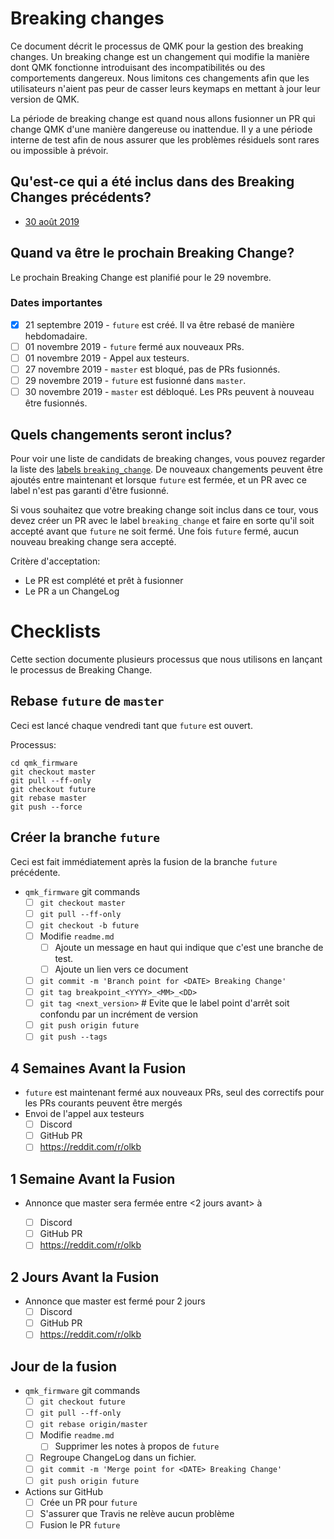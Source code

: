 # Breaking changes

Ce document décrit le processus de QMK pour la gestion des breaking changes. Un breaking change est un changement qui modifie la manière dont QMK fonctionne introduisant des incompatibilités ou des comportements dangereux. Nous limitons ces changements afin que les utilisateurs n'aient pas peur de casser leurs keymaps en mettant à jour leur version de QMK.

La période de breaking change est quand nous allons fusionner un PR qui change QMK d'une manière dangereuse ou inattendue. Il y a une période interne de test afin de nous assurer que les problèmes résiduels sont rares ou impossible à prévoir.

## Qu'est-ce qui a été inclus dans des Breaking Changes précédents?

* [30 août 2019](ChangeLog/20190830.md)

## Quand va être le prochain Breaking Change?

Le prochain Breaking Change est planifié pour le 29 novembre.

### Dates importantes

* [x] 21 septembre 2019 - `future` est créé. Il va être rebasé de manière hebdomadaire.
* [ ] 01 novembre 2019 - `future` fermé aux nouveaux PRs.
* [ ] 01 novembre 2019 - Appel aux testeurs.
* [ ] 27 novembre 2019 - `master` est bloqué, pas de PRs fusionnés.
* [ ] 29 novembre 2019 - `future` est fusionné dans `master`.
* [ ] 30 novembre 2019 - `master` est débloqué. Les PRs peuvent à nouveau être fusionnés.

## Quels changements seront inclus?

Pour voir une liste de candidats de breaking changes, vous pouvez regarder la liste des [labels `breaking_change`](https://github.com/qmk/qmk_firmware/pulls?q=is%3Aopen+label%3Abreaking_change+is%3Apr). De nouveaux changements peuvent être ajoutés entre maintenant et lorsque `future` est fermée, et un PR avec ce label n'est pas garanti d'être fusionné.

Si vous souhaitez que votre breaking change soit inclus dans ce tour, vous devez créer un PR avec le label `breaking_change` et faire en sorte qu'il soit accepté avant que `future` ne soit fermé. Une fois `future` fermé, aucun nouveau breaking change sera accepté.

Critère d'acceptation:

* Le PR est complété et prêt à fusionner
* Le PR a un ChangeLog

# Checklists

Cette section documente plusieurs processus que nous utilisons en lançant le processus de Breaking Change.

## Rebase `future` de `master`

Ceci est lancé chaque vendredi tant que `future` est ouvert.

Processus:

```
cd qmk_firmware
git checkout master
git pull --ff-only
git checkout future
git rebase master
git push --force
```

## Créer la branche `future`

Ceci est fait immédiatement après la fusion de la branche `future` précédente.

* `qmk_firmware` git commands
    * [ ] `git checkout master`
    * [ ] `git pull --ff-only`
    * [ ] `git checkout -b future`
    * [ ] Modifie `readme.md`
        * [ ] Ajoute un message en haut qui indique que c'est une branche de test.
        * [ ] Ajoute un lien vers ce document
    * [ ] `git commit -m 'Branch point for <DATE> Breaking Change'`
    * [ ] `git tag breakpoint_<YYYY>_<MM>_<DD>`
    * [ ] `git tag <next_version>` # Evite que le label point d'arrêt soit confondu par un incrément de version
    * [ ] `git push origin future`
    * [ ] `git push --tags`

## 4 Semaines Avant la Fusion

* `future` est maintenant fermé aux nouveaux PRs, seul des correctifs pour les PRs courants peuvent être mergés
* Envoi de l'appel aux testeurs
    * [ ] Discord
    * [ ] GitHub PR
    * [ ] https://reddit.com/r/olkb

## 1 Semaine Avant la Fusion

* Annonce que master sera fermée entre <2 jours avant> à <Jour de la fusion>
    * [ ] Discord
    * [ ] GitHub PR
    * [ ] https://reddit.com/r/olkb

## 2 Jours Avant la Fusion

* Annonce que master est fermé pour 2 jours
    * [ ] Discord
    * [ ] GitHub PR
    * [ ] https://reddit.com/r/olkb

## Jour de la fusion

* `qmk_firmware` git commands
    * [ ] `git checkout future`
    * [ ] `git pull --ff-only`
    * [ ] `git rebase origin/master`
    * [ ] Modifie `readme.md`
        * [ ] Supprimer les notes à propos de `future`
    * [ ] Regroupe ChangeLog dans un fichier.
    * [ ] `git commit -m 'Merge point for <DATE> Breaking Change'`
    * [ ] `git push origin future`
* Actions sur GitHub
    * [ ] Crée un PR pour `future`
    * [ ] S'assurer que Travis ne relève aucun problème
    * [ ] Fusion le PR `future`
